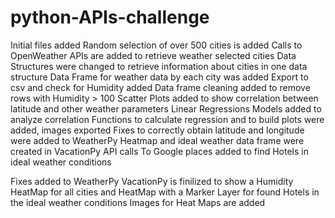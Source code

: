 # python-APIs-challenge
Initial files added
Random selection of over 500 cities is added
Calls to OpenWeather APIs are added to retrieve weather selected cities
Data Structures were changed to retrieve information about cities in one data structure
Data Frame for weather data by each city was added
Export to csv and check for Humidity added
Data frame cleaning added to remove rows with Humidity > 100
Scatter Plots added to show correlation between latitude and other weather parameters
Linear Regressions Models added to analyze correlation
Functions to calculate regression and to build plots were added, images exported
Fixes to correctly obtain latitude and longitude were added to WeatherPy
Heatmap and ideal weather data frame were created in VacationPy
API calls To Google places added to find Hotels in ideal weather conditions

Fixes added to WeatherPy
VacationPy is finilized to show a Humidity HeatMap for all cities and HeatMap with a Marker Layer for found Hotels in the ideal weather conditions
Images for Heat Maps are added